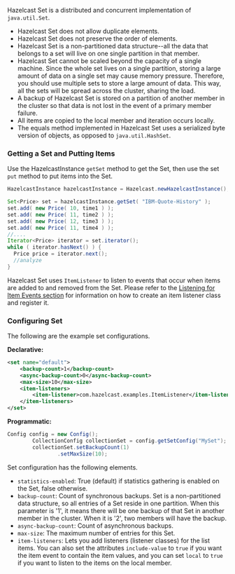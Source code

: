 
Hazelcast Set is a distributed and concurrent implementation of `java.util.Set`.

* Hazelcast Set does not allow duplicate elements.
* Hazelcast Set does not preserve the order of elements.
* Hazelcast Set is a non-partitioned data structure--all the data that belongs to a set will live on one single partition in that member.
* Hazelcast Set cannot be scaled beyond the capacity of a single machine. Since the whole set lives on a single partition, storing a large amount of data on a single set may cause memory pressure. Therefore, you should use multiple sets to store a large amount of data. This way, all the sets will be spread across the cluster, sharing the load.
* A backup of Hazelcast Set is stored on a partition of another member in the cluster so that data is not lost in the event of a primary member failure.
* All items are copied to the local member and iteration occurs locally.
* The equals method implemented in Hazelcast Set uses a serialized byte version of objects, as opposed to `java.util.HashSet`.

### Getting a Set and Putting Items

Use the HazelcastInstance `getSet` method to get the Set, then use the set `put` method to put items into the Set.

```java
HazelcastInstance hazelcastInstance = Hazelcast.newHazelcastInstance();

Set<Price> set = hazelcastInstance.getSet( "IBM-Quote-History" );
set.add( new Price( 10, time1 ) );
set.add( new Price( 11, time2 ) );
set.add( new Price( 12, time3 ) );
set.add( new Price( 11, time4 ) );
//....
Iterator<Price> iterator = set.iterator();
while ( iterator.hasNext() ) { 
  Price price = iterator.next(); 
  //analyze
}
```

Hazelcast Set uses `ItemListener` to listen to events that occur when items are added to and removed from the Set. Please refer to the [Listening for Item Events section](/07_Distributed_Events/200_Distributed_Object_Events/07_Listening_for_Item_Events.md) for information on how to create an item listener class and register it.

### Configuring Set

The following are the example set configurations.


**Declarative:**

```xml
<set name="default">
    <backup-count>1</backup-count>
    <async-backup-count>0</async-backup-count>
    <max-size>10</max-size>
    <item-listeners>
        <item-listener>com.hazelcast.examples.ItemListener</item-listener>
    </item-listeners>
</set>
```

**Programmatic:**

```java
Config config = new Config();
        CollectionConfig collectionSet = config.getSetConfig("MySet");
        collectionSet.setBackupCount(1)
                .setMaxSize(10);
```
   

Set configuration has the following elements.


- `statistics-enabled`: True (default) if statistics gathering is enabled on the Set, false otherwise.
- `backup-count`: Count of synchronous backups. Set is a non-partitioned data structure, so all entries of a Set reside in one partition. When this parameter is '1', it means there will be one backup of that Set in another member in the cluster. When it is '2', two members will have the backup.
- `async-backup-count`: Count of asynchronous backups.
- `max-size`: The maximum number of entries for this Set.
- `item-listeners`: Lets you add listeners (listener classes) for the list items. You can also set the attributes `include-value` to `true` if you want the item event to contain the item values, and you can set `local` to `true` if you want to listen to the items on the local member.


